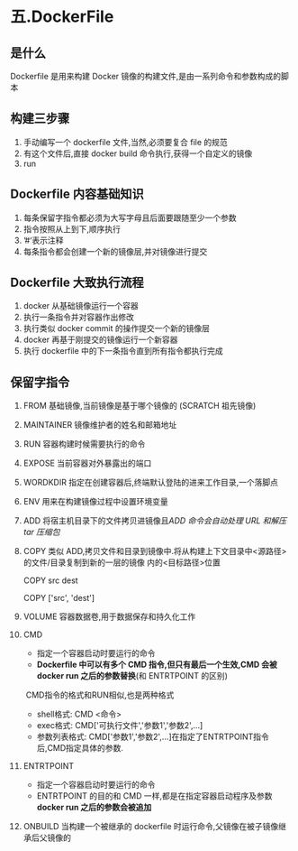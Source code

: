 # 五.DockerFile

## 是什么

Dockerfile 是用来构建 Docker 镜像的构建文件,是由一系列命令和参数构成的脚本

## 构建三步骤

1. 手动编写一个 dockerfile 文件,当然,必须要复合 file 的规范
2. 有这个文件后,直接 docker build 命令执行,获得一个自定义的镜像
3. run

## Dockerfile 内容基础知识

1. 每条保留字指令都必须为大写字母且后面要跟随至少一个参数
2. 指令按照从上到下,顺序执行
3. ’#‘表示注释
4. 每条指令都会创建一个新的镜像层,并对镜像进行提交

## Dockerfile 大致执行流程

1. docker 从基础镜像运行一个容器
2. 执行一条指令并对容器作出修改
3. 执行类似 docker commit 的操作提交一个新的镜像层
4. docker 再基于刚提交的镜像运行一个新容器
5. 执行 dockerfile 中的下一条指令直到所有指令都执行完成

## 保留字指令

1. FROM 基础镜像,当前镜像是基于哪个镜像的 (SCRATCH 祖先镜像)

2. MAINTAINER 镜像维护者的姓名和邮箱地址

3. RUN 容器构建时候需要执行的命令

4. EXPOSE 当前容器对外暴露出的端口

5. WORDKDIR 指定在创建容器后,终端默认登陆的进来工作目录,一个落脚点

6. ENV 用来在构建镜像过程中设置环境变量

7. ADD 将宿主机目录下的文件拷贝进镜像且*ADD 命令会自动处理 URL 和解压 tar 压缩包*

8. COPY 类似 ADD,拷贝文件和目录到镜像中.将从构建上下文目录中<源路径>的文件/目录复制到新的一层的镜像 内的<目标路径>位置

   COPY src dest

   COPY ['src', 'dest']

9. VOLUME 容器数据卷,用于数据保存和持久化工作

10. CMD

    - 指定一个容器启动时要运行的命令
    - **Dockerfile 中可以有多个 CMD 指令,但只有最后一个生效,CMD 会被 docker run 之后的参数替换**(和 ENTRTPOINT 的区别)


    ​	CMD指令的格式和RUN相似,也是两种格式

    - shell格式: CMD <命令>
    - exec格式: CMD['可执行文件','参数1','参数2',...]
    - 参数列表格式: CMD['参数1','参数2',...]在指定了ENTRTPOINT指令后,CMD指定具体的参数.

11. ENTRTPOINT

    - 指定一个容器启动时要运行的命令
    - ENTRTPOINT 的目的和 CMD 一样,都是在指定容器启动程序及参数**docker run 之后的参数会被追加**

12. ONBUILD 当构建一个被继承的 dockerfile 时运行命令,父镜像在被子镜像继承后父镜像的

